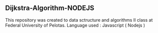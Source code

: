 ## Dijkstra-Algorithm-NODEJS

This repository was created to data sctructure and algorithms II class at Federal University of Pelotas.
Language used : Javascript ( Nodejs ) 
